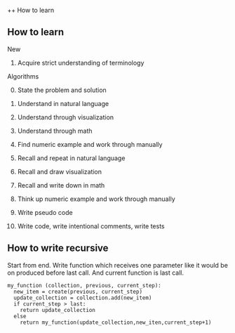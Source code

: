 ﻿++ How to learn

How to learn
---

New
1. Acquire strict understanding of terminology


Algorithms

0. State the problem and solution
1. Understand in natural language
2. Understand through visualization 
3. Understand through math 
4. Find numeric example and work through manually

5. Recall and repeat in natural language
6. Recall and draw visualization
7. Recall and write down in math 
8. Think up numeric example and work through manually

9. Write pseudo code
10. Write code, write intentional comments, write tests

How to write recursive
---

Start from end. Write function which receives one parameter like it would be on produced before last call. And current function is last call.

```
my_function (collection, previous, current_step):
  new_item = create(previous, current_step)
  update_collection = collection.add(new_item)
  if current_step > last:
    return update_collection
  else
    return my_function(update_collection,new_iten,current_step+1)
```